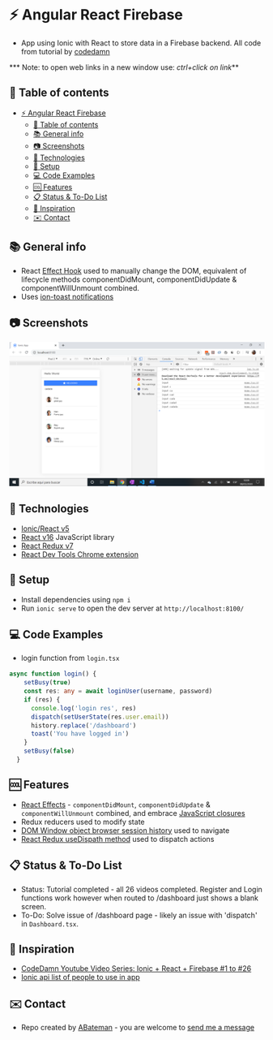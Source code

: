 # :zap: Angular React Firebase

* App using Ionic with React to store data in a Firebase backend. All code from tutorial by [codedamn](https://codedamn.com/)

*** Note: to open web links in a new window use: _ctrl+click on link_**

## :page_facing_up: Table of contents

* [:zap: Angular React Firebase](#zap-angular-react-firebase)
  * [:page_facing_up: Table of contents](#page_facing_up-table-of-contents)
  * [:books: General info](#books-general-info)
  * [:camera: Screenshots](#camera-screenshots)
  * [:signal_strength: Technologies](#signal_strength-technologies)
  * [:floppy_disk: Setup](#floppy_disk-setup)
  * [:computer: Code Examples](#computer-code-examples)
  * [:cool: Features](#cool-features)
  * [:clipboard: Status & To-Do List](#clipboard-status--to-do-list)
  * [:clap: Inspiration](#clap-inspiration)
  * [:envelope: Contact](#envelope-contact)

## :books: General info

* React [Effect Hook](https://reactjs.org/docs/hooks-effect.html) used to manually change the DOM, equivalent of lifecycle methods componentDidMount, componentDidUpdate & componentWillUnmount combined.
* Uses [ion-toast notifications](https://ionicframework.com/docs/api/toast)

## :camera: Screenshots

![Example screenshot](./img/app.png)

## :signal_strength: Technologies

* [Ionic/React v5](https://www.npmjs.com/package/@ionic/react)
* [React v16](https://reactjs.org/) JavaScript library
* [React Redux v7](https://react-redux.js.org/)
* [React Dev Tools Chrome extension](https://chrome.google.com/webstore/detail/react-developer-tools/fmkadmapgofadopljbjfkapdkoienihi/related)

## :floppy_disk: Setup

* Install dependencies using `npm i`
* Run `ionic serve` to open the dev server at `http://localhost:8100/`

## :computer: Code Examples

* login function from `login.tsx`

```typescript
async function login() {
    setBusy(true)
    const res: any = await loginUser(username, password)
    if (res) {
      console.log('login res', res)
      dispatch(setUserState(res.user.email))
      history.replace('/dashboard')
      toast('You have logged in')
    }
    setBusy(false)
  }
```

## :cool: Features

* [React Effects](https://reactjs.org/docs/hooks-effect.html) - `componentDidMount`, `componentDidUpdate` & `componentWillUnmount` combined, and embrace [JavaScript closures](https://developer.mozilla.org/en-US/docs/Web/JavaScript/Closures#:~:text=A%20closure%20is%20the%20combination,scope%20from%20an%20inner%20function.)
* Redux reducers used to modify state
* [DOM Window object browser session history](https://developer.mozilla.org/en-US/docs/Web/API/History_API) used to navigate
* [React Redux useDispath method](https://react-redux.js.org/api/hooks#usedispatch) used to dispatch actions

## :clipboard: Status & To-Do List

* Status: Tutorial completed - all 26 videos completed. Register and Login functions work however when routed to /dashboard just shows a blank screen.
* To-Do: Solve issue of /dashboard page - likely an issue with 'dispatch' in `Dashboard.tsx`.

## :clap: Inspiration

* [CodeDamn Youtube Video Series: Ionic + React + Firebase #1 to #26](https://www.youtube.com/watch?v=WugT638KS3Q)
* [Ionic api list of people to use in app](https://ionicframework.com/docs/demos/api/list/)

## :envelope: Contact

* Repo created by [ABateman](https://www.andrewbateman.org) - you are welcome to [send me a message](https://andrewbateman.org/contact)
